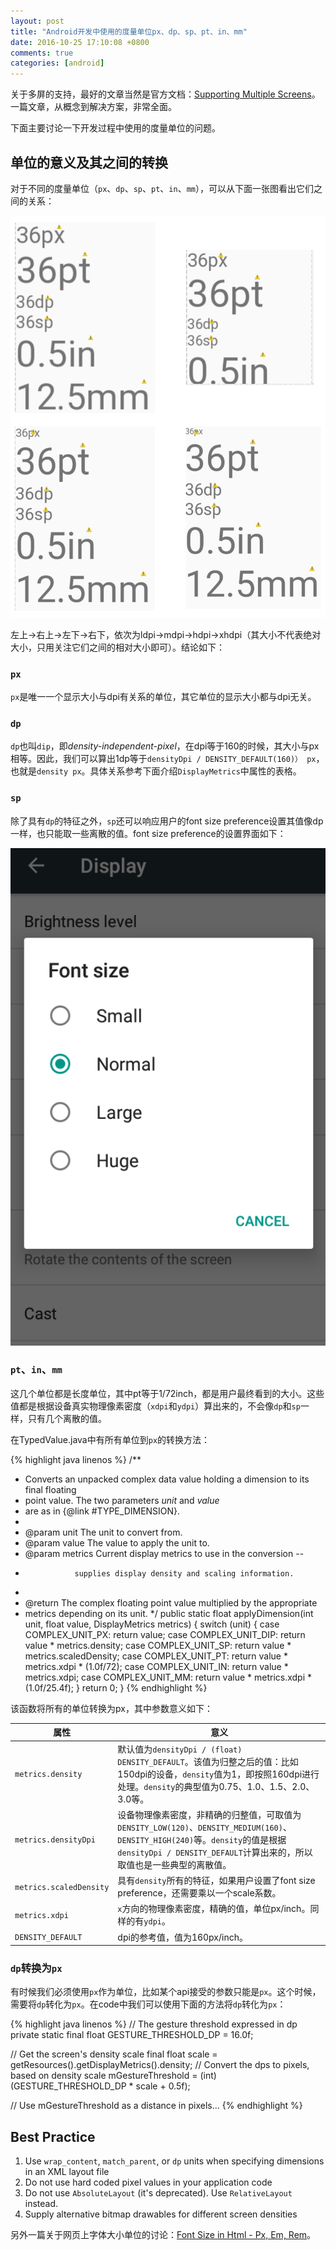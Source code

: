 ```yaml
---
layout: post
title: "Android开发中使用的度量单位px、dp、sp、pt、in、mm"
date: 2016-10-25 17:10:08 +0800
comments: true
categories: [android]
---
```


关于多屏的支持，最好的文章当然是官方文档：[Supporting Multiple Screens](https://developer.android.com/guide/practices/screens_support.html#testing)。一篇文章，从概念到解决方案，非常全面。

下面主要讨论一下开发过程中使用的度量单位的问题。

<!-- more -->

## 单位的意义及其之间的转换

对于不同的度量单位（`px`、`dp`、`sp`、`pt`、`in`、`mm`），可以从下面一张图看出它们之间的关系：

![android_font_size_tesst](/images/android_font_size_tesst.png)

左上->右上->左下->右下，依次为ldpi->mdpi->hdpi->xhdpi（其大小不代表绝对大小，只用关注它们之间的相对大小即可）。结论如下：

### `px`
`px`是唯一一个显示大小与dpi有关系的单位，其它单位的显示大小都与dpi无关。

### `dp`
`dp`也叫`dip`，即*density-independent-pixel*，在dpi等于160的时候，其大小与px相等。因此，我们可以算出1dp等于`densityDpi / DENSITY_DEFAULT(160)） px`，也就是`density px`。具体关系参考下面介绍`DisplayMetrics`中属性的表格。

### `sp`
除了具有`dp`的特征之外，`sp`还可以响应用户的font size preference设置其值像dp一样，也只能取一些离散的值。font size preference的设置界面如下：

![android_font_preference_setting](/images/android_font_preference_setting.png)

### `pt`、`in`、`mm`
这几个单位都是长度单位，其中pt等于1/72inch，都是用户最终看到的大小。这些值都是根据设备真实物理像素密度（`xdpi`和`ydpi`）算出来的，不会像`dp`和`sp`一样，只有几个离散的值。

在TypedValue.java中有所有单位到`px`的转换方法：

{% highlight java linenos %}
/**
 * Converts an unpacked complex data value holding a dimension to its final floating 
 * point value. The two parameters <var>unit</var> and <var>value</var>
 * are as in {@link #TYPE_DIMENSION}.
 *  
 * @param unit The unit to convert from.
 * @param value The value to apply the unit to.
 * @param metrics Current display metrics to use in the conversion -- 
 *                supplies display density and scaling information.
 * 
 * @return The complex floating point value multiplied by the appropriate 
 * metrics depending on its unit. 
 */
public static float applyDimension(int unit, float value,
                                   DisplayMetrics metrics)
{
    switch (unit) {
    case COMPLEX_UNIT_PX:
        return value;
    case COMPLEX_UNIT_DIP:
        return value * metrics.density;
    case COMPLEX_UNIT_SP:
        return value * metrics.scaledDensity;
    case COMPLEX_UNIT_PT:
        return value * metrics.xdpi * (1.0f/72);
    case COMPLEX_UNIT_IN:
        return value * metrics.xdpi;
    case COMPLEX_UNIT_MM:
        return value * metrics.xdpi * (1.0f/25.4f);
    }
    return 0;
}
{% endhighlight %}

该函数将所有的单位转换为px，其中参数意义如下：

属性 | 意义
--- | ---
`metrics.density` | 默认值为`densityDpi / (float) DENSITY_DEFAULT`。该值为归整之后的值：比如150dpi的设备，`density`值为1，即按照160dpi进行处理。`density`的典型值为0.75、1.0、1.5、2.0、3.0等。
`metrics.densityDpi` | 设备物理像素密度，非精确的归整值，可取值为`DENSITY_LOW(120)`、`DENSITY_MEDIUM(160)`、`DENSITY_HIGH(240)`等。`density`的值是根据`densityDpi / DENSITY_DEFAULT`计算出来的，所以取值也是一些典型的离散值。
`metrics.scaledDensity` | 具有`density`所有的特征，如果用户设置了font size preference，还需要乘以一个scale系数。
`metrics.xdpi` | `x`方向的物理像素密度，精确的值，单位px/inch。同样的有`ydpi`。
`DENSITY_DEFAULT` | dpi的参考值，值为160px/inch。

### `dp`转换为`px`

有时候我们必须使用`px`作为单位，比如某个api接受的参数只能是`px`。这个时候，需要将`dp`转化为`px`。在code中我们可以使用下面的方法将`dp`转化为`px`：

{% highlight java linenos %}
// The gesture threshold expressed in dp
private static final float GESTURE_THRESHOLD_DP = 16.0f;

// Get the screen's density scale
final float scale = getResources().getDisplayMetrics().density;
// Convert the dps to pixels, based on density scale
mGestureThreshold = (int) (GESTURE_THRESHOLD_DP * scale + 0.5f);

// Use mGestureThreshold as a distance in pixels...
{% endhighlight %}

## Best Practice

1. Use `wrap_content`, `match_parent`, or `dp` units when specifying dimensions in an XML layout file
2. Do not use hard coded pixel values in your application code
3. Do not use `AbsoluteLayout` (it's deprecated). Use `RelativeLayout` instead.
4. Supply alternative bitmap drawables for different screen densities


另外一篇关于网页上字体大小单位的讨论：[Font Size in Html - Px, Em, Rem](http://hongchaozhang.github.io/blog/2015/08/03/Font-size-in-Html/)。